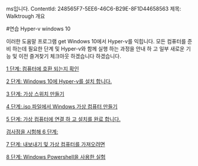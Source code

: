 ms입니다. ContentId: 248565F7-5EE6-46C6-B29E-8F1D44658563
제목: Walktrough 개요

#연습 Hyper-v windows 10

이러한 도움말 프로그램 get Windows 10에서 Hyper-v를 익힙니다.
모든 컴퓨터를 준비 하는데 필요한 단계 및 Hyper-v와 함께 실행 하는 과정을 안내 하 고 일부 새로운 기능 및 이전 즐겨찾기 체크아웃 하겠습니다 하겠습니다.

[1 단계: 컴퓨터에 호환 되는지 확인](walkthrough_compatibility.md)

[2 단계: Windows 10에 Hyper-v를 설치 합니다.](walkthrough_install.md)

[3 단계: 가상 스위치 만들기](walkthrough_virtual_switch.md)

[4 단계:.iso 파일에서 Windows 가상 컴퓨터 만들기](walkthrough_create_vm.md)

[5 단계: 가상 컴퓨터에 연결 하 고 설치를 완료 합니다.](walkthrough_vmconnect.md)

[검사점을 시험해 6 단계:](walkthrough_checkpoints.md)

[7 단계: 내보내기 및 가상 컴퓨터를 가져오려면](walkthrough_export_import.md)

[8 단계: Windows Powershell을 사용한 실험](walkthrough_powershell.md)






